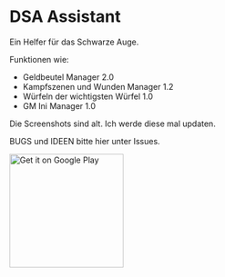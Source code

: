 # DSA Assistant

Ein Helfer für das Schwarze Auge.

Funktionen wie:
- Geldbeutel Manager 2.0
- Kampfszenen und Wunden Manager 1.2
- Würfeln der wichtigsten Würfel 1.0
- GM Ini Manager 1.0

Die Screenshots sind alt. Ich werde diese mal updaten.

BUGS und IDEEN bitte hier unter Issues.

<a href='https://play.google.com/store/apps/details?id=eu.roggstar.luigithehunter.dsaassistent&pcampaignid=MKT-Other-global-all-co-prtnr-py-PartBadge-Mar2515-1' target="_blank"><img alt='Get it on Google Play' src='https://play.google.com/intl/en_us/badges/images/generic/en_badge_web_generic.png' width=200px/></a>
